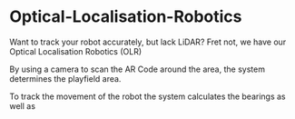 # Optical-Localisation-Robotics

Want to track your robot accurately, but lack LiDAR? Fret not, we have our  Optical Localisation Robotics (OLR)

By using a camera to scan the AR Code around the area, the system determines the playfield area.

To track the movement of the robot the system calculates the bearings as well as 
